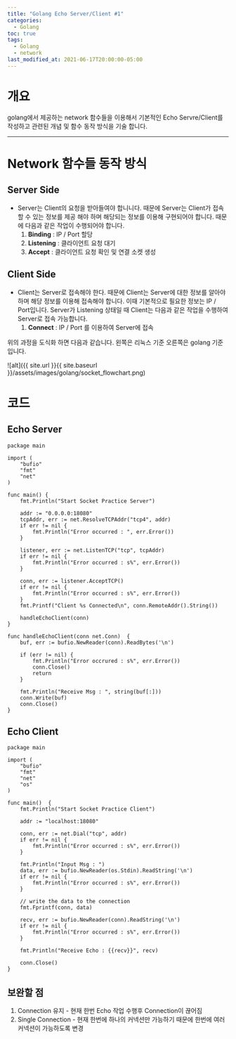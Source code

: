 ```yaml
---
title: "Golang Echo Server/Client #1"
categories:
  - Golang
toc: true
tags:
  - Golang
  - network
last_modified_at: 2021-06-17T20:00:00-05:00
---
```


# 개요
golang에서 제공하는 network 함수들을 이용해서 기본적인 Echo Servre/Client를 작성하고 관련된 개념 및 함수 동작 방식을 기술 합니다.

---
# Network 함수들 동작 방식

## Server Side
- Server는 Client의 요청을 받아들여야 합니니다. 때문에 Server는 Client가 접속할 수 있는 정보를 제공 해야 하며 해당되는 정보를 이용해 구현되어야 합니다. 때문에 다음과 같은 작업이 수행되어야 합니다.
	1. __Binding__ : IP / Port 할당
	2. __Listening__ : 클라이언트 요청 대기
	3. __Accept__ : 클라이언트 요청 확인 및 연결 소켓 생성

## Client Side
- Client는 Server로 접속해야 한다. 때문에 Client는 Server에 대한 정보를 알아야 하며 해당 정보를 이용해 접속해야 합니다. 이때 기본적으로 필요한 정보는 IP / Port입니다. Server가 Listening 상태일 때 Client는 다음과 같은 작업을 수행하여 Server로 접속 가능합니다.
	1. __Connect__ : IP / Port 를 이용하여 Server에 접속

위의 과정을 도식화 하면 다음과 같습니다. 왼쪽은 리눅스 기준 오른쪽은 golang 기준입니다.

![alt]({{ site.url }}{{ site.baseurl }}/assets/images/golang/socket_flowchart.png)

# 코드

## Echo Server

```golang
package main

import (
	"bufio"
	"fmt"
	"net"
)

func main() {
	fmt.Println("Start Socket Practice Server")

	addr := "0.0.0.0:18080"
	tcpAddr, err := net.ResolveTCPAddr("tcp4", addr)
	if err != nil {
		fmt.Println("Error occurred : ", err.Error())
	}

	listener, err := net.ListenTCP("tcp", tcpAddr)
	if err != nil {
		fmt.Println("Error occurred : s%", err.Error())
	}

	conn, err := listener.AcceptTCP()
	if err != nil {
		fmt.Println("Error occurred : s%", err.Error())
	}
	fmt.Printf("Client %s Connected\n", conn.RemoteAddr().String())

	handleEchoClient(conn)
}

func handleEchoClient(conn net.Conn)  {
	buf, err := bufio.NewReader(conn).ReadBytes('\n')

	if (err != nil) {
		fmt.Println("Error occrured : s%", err.Error())
		conn.Close()
		return
	}

	fmt.Println("Receive Msg : ", string(buf[:]))
	conn.Write(buf)
	conn.Close()
}
```

## Echo Client

```golang
package main

import (
	"bufio"
	"fmt"
	"net"
	"os"
)

func main()  {
	fmt.Println("Start Socket Practice Client")

	addr := "localhost:18080"

	conn, err := net.Dial("tcp", addr)
	if err != nil {
		fmt.Println("Error occurred : s%", err.Error())
	}

	fmt.Println("Input Msg : ")
	data, err := bufio.NewReader(os.Stdin).ReadString('\n')
	if err != nil {
		fmt.Println("Error occurred : s%", err.Error())
	}

	// write the data to the connection
	fmt.Fprintf(conn, data)

	recv, err := bufio.NewReader(conn).ReadString('\n')
	if err != nil {
		fmt.Println("Error occurred : s%", err.Error())
	}

	fmt.Println("Receive Echo : {{recv}}", recv)

	conn.Close()
}
```

## 보완할 점
1. Connection 유지
		- 현재 한번 Echo 작업 수행후 Connection이 끊어짐
2. Single Connection
		- 현재 한번에 하나의 커넥션만 가능하기 때문에 한번에 여러 커넥션이 가능하도록 변경
